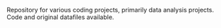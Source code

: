 Repository for various coding projects, primarily data analysis projects.
Code and original datafiles available.
